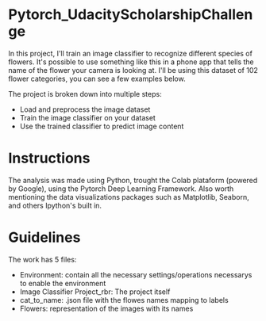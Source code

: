# Pytorch_UdacityScholarshipChallenge
In this project, I'll train an image classifier to recognize different species of flowers. It's possible to use something like this in a phone app that tells the name of the flower your camera is looking at. I'll be using this dataset of 102 flower categories, you can see a few examples below.

The project is broken down into multiple steps:

- Load and preprocess the image dataset
- Train the image classifier on your dataset
- Use the trained classifier to predict image content

# Instructions

The analysis was made using Python, trought the Colab plataform (powered by Google), using the Pytorch Deep Learning Framework. Also worth mentioning the data visualizations packages such as Matplotlib, Seaborn, and others Ipython's built in.

# Guidelines

The work has 5 files:
- Environment: contain all the necessary settings/operations necessarys to enable the environment
- Image Classifier Project_rbr: The project itself
- cat_to_name: .json file with the flowes names mapping to labels
- Flowers: representation of the images with its names
